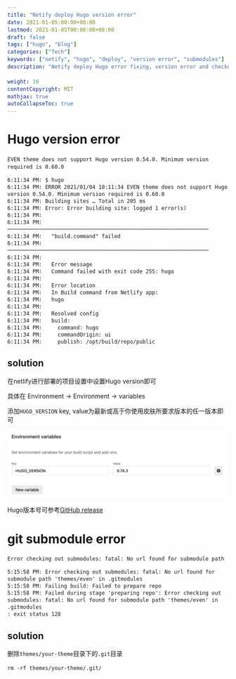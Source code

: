 ```yaml
---
title: "Netify deploy Hugo version error"
date: 2021-01-05:00:00+08:00
lastmod: 2021-01-05T00:00:00+08:00
draft: false
tags: ["hugo", "blog"]
categories: ["Tech"]
keywords: ["netify", "hugo", "deploy", "version error", "submodules"]
description: "Netify deploy Hugo error fixing, version error and checkout submodule error"

weight: 10
contentCopyright: MIT
mathjax: true
autoCollapseToc: true
---
```


# Hugo version error

`EVEN theme does not support Hugo version 0.54.0. Minimum version required is 0.60.0`

```shell
6:11:34 PM: $ hugo
6:11:34 PM: ERROR 2021/01/04 10:11:34 EVEN theme does not support Hugo version 0.54.0. Minimum version required is 0.60.0
6:11:34 PM: Building sites … Total in 205 ms
6:11:34 PM: Error: Error building site: logged 1 error(s)
6:11:34 PM: 
6:11:34 PM: ────────────────────────────────────────────────────────────────
6:11:34 PM:   "build.command" failed                                        
6:11:34 PM: ────────────────────────────────────────────────────────────────
6:11:34 PM: 
6:11:34 PM:   Error message
6:11:34 PM:   Command failed with exit code 255: hugo
6:11:34 PM: 
6:11:34 PM:   Error location
6:11:34 PM:   In Build command from Netlify app:
6:11:34 PM:   hugo
6:11:34 PM: 
6:11:34 PM:   Resolved config
6:11:34 PM:   build:
6:11:34 PM:     command: hugo
6:11:34 PM:     commandOrigin: ui
6:11:34 PM:     publish: /opt/build/repo/public
```

## solution

在netlify进行部署的项目设置中设置Hugo version即可

具体在 Environment → Environment → variables

添加`HUGO_VERSION` key, value为最新或高于你使用皮肤所要求版本的任一版本即可

![](https://raw.githubusercontent.com/TylerJackk/PicBed/master/blog_img/20210105221455.png)

Hugo版本号可参考[GitHub release](https://github.com/gohugoio/hugo/releases)


# git submodule error

`Error checking out submodules: fatal: No url found for submodule path`

```shell
5:15:58 PM: Error checking out submodules: fatal: No url found for submodule path 'themes/even' in .gitmodules
5:15:58 PM: Failing build: Failed to prepare repo
5:15:58 PM: Failed during stage 'preparing repo': Error checking out submodules: fatal: No url found for submodule path 'themes/even' in .gitmodules
: exit status 128
```

## solution

删除`themes/your-theme`目录下的`.git`目录

`rm -rf themes/your-theme/.git/`